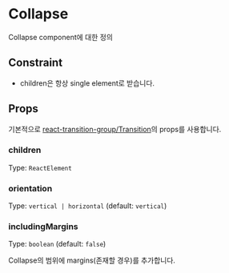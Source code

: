 # Collapse

Collapse component에 대한 정의

## Constraint

- children은 항상 single element로 받습니다.

## Props

기본적으로 [react-transition-group/Transition](https://reactcommunity.org/react-transition-group/transition)의 props를 사용합니다.

### children

Type: `ReactElement`

### orientation

Type: `vertical | horizontal` (default: `vertical`)

### includingMargins

Type: `boolean` (default: `false`)

Collapse의 범위에 margins(존재할 경우)를 추가합니다.